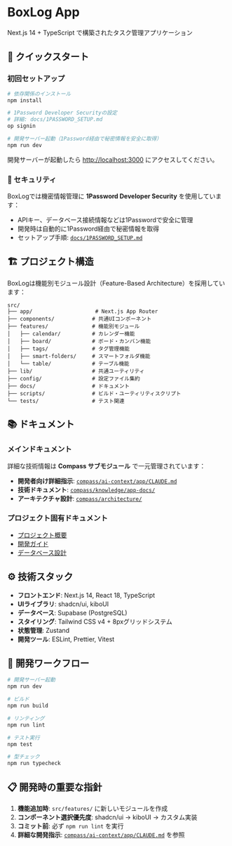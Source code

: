 # BoxLog App

Next.js 14 + TypeScript で構築されたタスク管理アプリケーション

## 🚀 クイックスタート

### 初回セットアップ

```bash
# 依存関係のインストール
npm install

# 1Password Developer Securityの設定
# 詳細: docs/1PASSWORD_SETUP.md
op signin

# 開発サーバー起動（1Password経由で秘密情報を安全に取得）
npm run dev
```

開発サーバーが起動したら [http://localhost:3000](http://localhost:3000) にアクセスしてください。

### 🔐 セキュリティ

BoxLogでは機密情報管理に **1Password Developer Security** を使用しています：
- APIキー、データベース接続情報などは1Passwordで安全に管理
- 開発時は自動的に1Password経由で秘密情報を取得
- セットアップ手順: [`docs/1PASSWORD_SETUP.md`](./docs/1PASSWORD_SETUP.md)

## 🏗️ プロジェクト構造

BoxLogは機能別モジュール設計（Feature-Based Architecture）を採用しています：

```
src/
├── app/                    # Next.js App Router
├── components/            # 共通UIコンポーネント
├── features/              # 機能別モジュール
│   ├── calendar/          # カレンダー機能
│   ├── board/             # ボード・カンバン機能
│   ├── tags/              # タグ管理機能
│   ├── smart-folders/     # スマートフォルダ機能
│   └── table/             # テーブル機能
├── lib/                   # 共通ユーティリティ
├── config/                # 設定ファイル集約
├── docs/                  # ドキュメント
├── scripts/               # ビルド・ユーティリティスクリプト
└── tests/                 # テスト関連
```

## 📚 ドキュメント

### メインドキュメント
詳細な技術情報は **Compass サブモジュール** で一元管理されています：
- **開発者向け詳細指示**: [`compass/ai-context/app/CLAUDE.md`](./compass/ai-context/app/CLAUDE.md)
- **技術ドキュメント**: [`compass/knowledge/app-docs/`](./compass/knowledge/app-docs/)
- **アーキテクチャ設計**: [`compass/architecture/`](./compass/architecture/)

### プロジェクト固有ドキュメント
- [プロジェクト概要](./docs/README.md)
- [開発ガイド](./docs/development/)
- [データベース設計](./docs/database/)

## ⚙️ 技術スタック

- **フロントエンド**: Next.js 14, React 18, TypeScript
- **UIライブラリ**: shadcn/ui, kiboUI
- **データベース**: Supabase (PostgreSQL)
- **スタイリング**: Tailwind CSS v4 + 8pxグリッドシステム
- **状態管理**: Zustand
- **開発ツール**: ESLint, Prettier, Vitest

## 🔄 開発ワークフロー

```bash
# 開発サーバー起動
npm run dev

# ビルド
npm run build

# リンティング
npm run lint

# テスト実行
npm test

# 型チェック
npm run typecheck
```

## 📋 開発時の重要な指針

1. **機能追加時**: `src/features/` に新しいモジュールを作成
2. **コンポーネント選択優先度**: shadcn/ui → kiboUI → カスタム実装
3. **コミット前**: 必ず `npm run lint` を実行
4. **詳細な開発指示**: [`compass/ai-context/app/CLAUDE.md`](./compass/ai-context/app/CLAUDE.md) を参照
